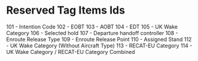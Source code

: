# Reserved Tag Items Ids

101 - Intention Code
102 - EOBT
103 - AOBT
104 - EDT
105 - UK Wake Category
106 - Selected hold
107 - Departure handoff controller
108 - Enroute Release Type
109 - Enroute Release Point
110 - Assigned Stand
112 - UK Wake Category (Without Aircraft Type)
113 - RECAT-EU Category
114 - UK Wake Category / RECAT-EU Category Combined